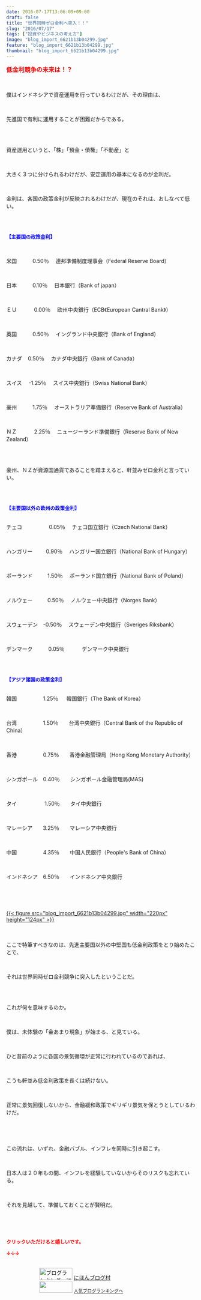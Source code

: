 ```yaml
---
date: 2016-07-17T13:06:09+09:00
draft: false
title: "世界同時ゼロ金利へ突入！！"
slug: "2016/07/17"
tags: ["投資やビジネスの考え方"]
image: "blog_import_6621b13b04299.jpg"
feature: "blog_import_6621b13b04299.jpg"
thumbnail: "blog_import_6621b13b04299.jpg"
---
```

<p><font color="#ff0000" size="3"><strong>低金利競争の未来は！？</strong></font></p><br/><p>僕はインドネシアで資産運用を行っているわけだが、その理由は、</p><br/><p>先進国で有利に運用することが困難だからである。</p><br/><p><br/>資産運用というと、「株」「預金・債権」「不動産」と</p><br/><p>大きく３つに分けられるわけだが、安定運用の基本になるのが金利だ。</p><br/><p>金利は、各国の政策金利が反映されるわけだが、現在のそれは、おしなべて低い。</p><br/><p><br/><font color="#0000ff" size="2"><strong>【主要国の政策金利】</strong></font></p><br/><p>米国　　　0.50％　 連邦準備制度理事会（Federal Reserve Board）</p><br/><p>日本　　　0.10％　 日本銀行（Bank of japan） </p><br/><p>ＥＵ　 　　0.00％ 　欧州中央銀行（ECB《European Cantral Bank》） </p><br/><p>英国　　　0.50％　 イングランド中央銀行（Bank of England） </p><br/><p>カナダ    0.50％ 　カナダ中央銀行（Bank of Canada） </p><br/><p>スイス　 -1.25％ 　スイス中央銀行（Swiss National Bank） </p><br/><p>豪州　　　1.75％　 オーストラリア準備銀行（Reserve Bank of Australia） </p><br/><p>ＮＺ　 　　2.25％　 ニュージーランド準備銀行（Reserve Bank of New Zealand） <br/>  </p><br/><p>豪州、ＮＺが資源国通貨であることを踏まえると、軒並みゼロ金利と言っていい。</p><br/><br/><p><font color="#0000ff" size="2"><strong>【主要国以外の欧州の政策金利】</strong></font></p><p><br/>チェコ　　　   　 0.05％　 チェコ国立銀行（Czech National Bank） </p><br/><p>ハンガリー　 　 0.90％　 ハンガリー国立銀行（National Bank of Hungary） </p><br/><p>ポーランド  　 　1.50％ 　ポーランド国立銀行（National Bank of Poland） </p><br/><p>ノルウェー 　 　 0.50％　 ノルウェー中央銀行（Norges Bank） </p><br/><p>スウェーデン　-0.50％　 スウェーデン中央銀行（Sveriges Riksbank） </p><br/><p>デンマーク　　　0.05％　　　 デンマーク中央銀行</p><br/><br/><p><font color="#0000ff" size="2"><strong>【アジア諸国の政策金利】</strong></font></p><p><br/>韓国　　　　　1.25％　  韓国銀行（The Bank of Korea） </p><br/><p>台湾　　　　　1.50％　　台湾中央銀行（Central Bank of the Republic of China） </p><br/><p>香港　　　　　0.75％　　香港金融管理局（Hong Kong Monetary Authority） </p><br/><p>シンガポール　0.40％　　シンガポール金融管理局(MAS)</p><br/><p>タイ　　 　　　1.50％　　タイ中央銀行</p><br/><p>マレーシア　　3.25％　　マレーシア中央銀行</p><br/><p>中国　　　　　4.35％　　中国人民銀行（People&#39;s Bank of China） </p><br/><p>インドネシア　6.50％　　インドネシア中央銀行</p><br/><br/><p><br/><a href="blog_import_6621b13c439d3.jpg">{{< figure src="blog_import_6621b13b04299.jpg" width="220px" height="124px" >}}</a> <br/><br/><br/></p><p>ここで特筆すべきなのは、先進主要国以外の中堅国も低金利政策をとり始めたことで、</p><br/><p>それは世界同時ゼロ金利競争に突入したということだ。</p><br/><p><br/>これが何を意味するのか。</p><br/><p>僕は、未体験の「金あまり現象」が始まる、と見ている。</p><br/><p>ひと昔前のように各国の景気循環が正常に行われているのであれば、</p><br/><p>こうも軒並み低金利政策を長くは続けない。</p><br/><p>正常に景気回復しないから、金融緩和政策でギリギリ景気を保とうとしているわけだ。</p><p><br/></p><br/><p>この流れは、いずれ、金融バブル、インフレを同時に引き起こす。</p><br/><p>日本人は２０年もの間、インフレを経験していないからそのリスクも忘れている。</p><br/><p>それを見越して、準備しておくことが賢明だ。</p><br/><br/><br/><p><font color="#ff0000" size="2"><strong>クリックいただけると嬉しいです。<br/></strong></font></p><p><font color="#ff0000" size="2"><strong>↓↓↓</strong></font></p><p><br/><a href="ranking.html" target="_blank"><img border="0" alt="ブログランキング・にほんブログ村へ" src="data:image/svg+xml;charset=utf-8,%3Csvg%20xmlns%3D%22http%3A%2F%2Fwww.w3.org%2F2000%2Fsvg%22%20title%3D%22Placeholder%20for%20Images%22%20role%3D%22presentation%22%20viewBox%3D%220%200%2088%2031%22%20%2F%3E" width="88" height="31" data-src="https://img-proxy.blog-video.jp/images?url=http%3A%2F%2Fwww.blogmura.com%2Fimg%2Fwww88_31.gif" style="aspect-ratio: auto 88 / 31;"/><noscript><img border="0" alt="ブログランキング・にほんブログ村へ" src="https://img-proxy.blog-video.jp/images?url=http%3A%2F%2Fwww.blogmura.com%2Fimg%2Fwww88_31.gif" width="88" height="31"></noscript></a> <a href="ranking.html" target="_blank">にほんブログ村</a> <br/><a title="人気ブログランキングへ" href="link.php?1804582"><img border="0" src="data:image/svg+xml;charset=utf-8,%3Csvg%20xmlns%3D%22http%3A%2F%2Fwww.w3.org%2F2000%2Fsvg%22%20title%3D%22Placeholder%20for%20Images%22%20role%3D%22presentation%22%20viewBox%3D%220%200%2088%2031%22%20%2F%3E" width="88" height="31" data-src="https://blog.with2.net/img/banner/banner_22.gif" style="aspect-ratio: auto 88 / 31;"/><noscript><img border="0" src="https://blog.with2.net/img/banner/banner_22.gif" width="88" height="31"></noscript></a> <a style="FONT-SIZE: 12px" href="link.php?1804582">人気ブログランキングへ</a> </p>

